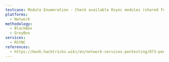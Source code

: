 ```yaml
---
testcase: Module Enumeration - Check available Rsync modules (shared folders) using Nmap script (nmap -sV --script="rsync-list-modules" -p 873 <IP>)
platforms: 
  - Network
methodology: 
  - BlackBox
  - GreyBox
services:
  - RSYNC
references:
  - https://book.hacktricks.wiki/en/network-services-pentesting/873-pentesting-rsync.html
---
```

